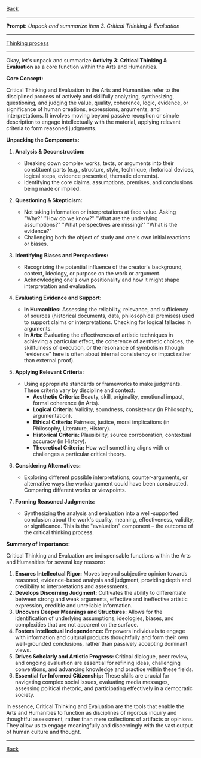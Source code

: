 [Back](../README.md)

---

**Prompt:** *Unpack and summarize item 3. Critical Thinking & Evaluation*

---

[Thinking process](thoughts.md)

---

Okay, let's unpack and summarize **Activity 3: Critical Thinking & Evaluation** as a core function within the Arts and Humanities.

**Core Concept:**

Critical Thinking and Evaluation in the Arts and Humanities refer to the disciplined process of actively and skillfully analyzing, synthesizing, questioning, and judging the value, quality, coherence, logic, evidence, or significance of human creations, expressions, arguments, and interpretations. It involves moving beyond passive reception or simple description to engage intellectually with the material, applying relevant criteria to form reasoned judgments.

**Unpacking the Components:**

1.  **Analysis & Deconstruction:**
    *   Breaking down complex works, texts, or arguments into their constituent parts (e.g., structure, style, technique, rhetorical devices, logical steps, evidence presented, thematic elements).
    *   Identifying the core claims, assumptions, premises, and conclusions being made or implied.

2.  **Questioning & Skepticism:**
    *   Not taking information or interpretations at face value. Asking "Why?" "How do we know?" "What are the underlying assumptions?" "What perspectives are missing?" "What is the evidence?"
    *   Challenging both the object of study and one's own initial reactions or biases.

3.  **Identifying Biases and Perspectives:**
    *   Recognizing the potential influence of the creator's background, context, ideology, or purpose on the work or argument.
    *   Acknowledging one's own positionality and how it might shape interpretation and evaluation.

4.  **Evaluating Evidence and Support:**
    *   **In Humanities:** Assessing the reliability, relevance, and sufficiency of sources (historical documents, data, philosophical premises) used to support claims or interpretations. Checking for logical fallacies in arguments.
    *   **In Arts:** Evaluating the effectiveness of artistic techniques in achieving a particular effect, the coherence of aesthetic choices, the skillfulness of execution, or the resonance of symbolism (though "evidence" here is often about internal consistency or impact rather than external proof).

5.  **Applying Relevant Criteria:**
    *   Using appropriate standards or frameworks to make judgments. These criteria vary by discipline and context:
        *   **Aesthetic Criteria:** Beauty, skill, originality, emotional impact, formal coherence (in Arts).
        *   **Logical Criteria:** Validity, soundness, consistency (in Philosophy, argumentation).
        *   **Ethical Criteria:** Fairness, justice, moral implications (in Philosophy, Literature, History).
        *   **Historical Criteria:** Plausibility, source corroboration, contextual accuracy (in History).
        *   **Theoretical Criteria:** How well something aligns with or challenges a particular critical theory.

6.  **Considering Alternatives:**
    *   Exploring different possible interpretations, counter-arguments, or alternative ways the work/argument could have been constructed. Comparing different works or viewpoints.

7.  **Forming Reasoned Judgments:**
    *   Synthesizing the analysis and evaluation into a well-supported conclusion about the work's quality, meaning, effectiveness, validity, or significance. This is the "evaluation" component – the outcome of the critical thinking process.

**Summary of Importance:**

Critical Thinking and Evaluation are indispensable functions within the Arts and Humanities for several key reasons:

1.  **Ensures Intellectual Rigor:** Moves beyond subjective opinion towards reasoned, evidence-based analysis and judgment, providing depth and credibility to interpretations and assessments.
2.  **Develops Discerning Judgment:** Cultivates the ability to differentiate between strong and weak arguments, effective and ineffective artistic expression, credible and unreliable information.
3.  **Uncovers Deeper Meanings and Structures:** Allows for the identification of underlying assumptions, ideologies, biases, and complexities that are not apparent on the surface.
4.  **Fosters Intellectual Independence:** Empowers individuals to engage with information and cultural products thoughtfully and form their own well-grounded conclusions, rather than passively accepting dominant views.
5.  **Drives Scholarly and Artistic Progress:** Critical dialogue, peer review, and ongoing evaluation are essential for refining ideas, challenging conventions, and advancing knowledge and practice within these fields.
6.  **Essential for Informed Citizenship:** These skills are crucial for navigating complex social issues, evaluating media messages, assessing political rhetoric, and participating effectively in a democratic society.

In essence, Critical Thinking and Evaluation are the tools that enable the Arts and Humanities to function as disciplines of rigorous inquiry and thoughtful assessment, rather than mere collections of artifacts or opinions. They allow us to engage meaningfully and discerningly with the vast output of human culture and thought.

---

[Back](../README.md)
